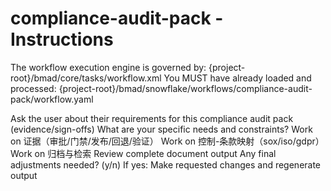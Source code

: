 # compliance-audit-pack - Instructions

<critical>The workflow execution engine is governed by: {project-root}/bmad/core/tasks/workflow.xml</critical>
<critical>You MUST have already loaded and processed: {project-root}/bmad/snowflake/workflows/compliance-audit-pack/workflow.yaml</critical>

<workflow>

<step n="1" goal="Understand Requirements">
<action>Ask the user about their requirements for this compliance audit pack (evidence/sign-offs)</action>
<ask>What are your specific needs and constraints?</ask>
</step>

<step n="2" goal="证据（审批/门禁/发布/回退/验证）">
<action>Work on 证据（审批/门禁/发布/回退/验证）</action>
<template-output section="evidence"/>
</step>

<step n="3" goal="控制-条款映射（SOX/ISO/GDPR）">
<action>Work on 控制-条款映射（sox/iso/gdpr）</action>
<template-output section="mappings"/>
</step>

<step n="4" goal="归档与检索">
<action>Work on 归档与检索</action>
<template-output section="archive"/>
</step>

<step n="5" goal="Review and Finalize">
<action>Review complete document output</action>
<ask>Any final adjustments needed? (y/n)</ask>
<check>If yes:</check>
  <action>Make requested changes and regenerate output</action>
</step>

</workflow>
